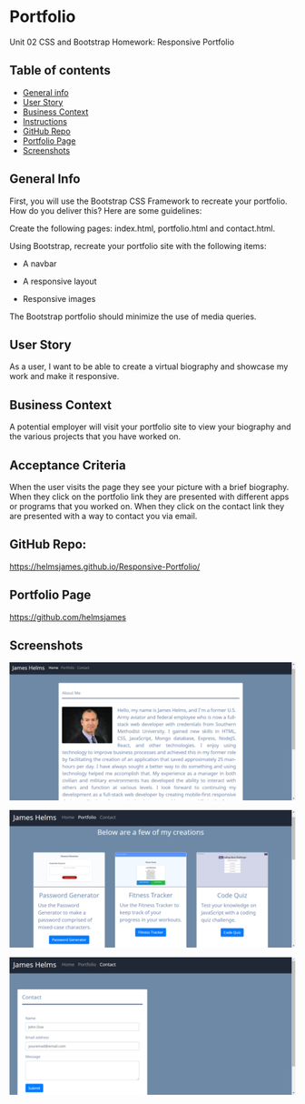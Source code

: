 # Portfolio

Unit 02 CSS and Bootstrap Homework: Responsive Portfolio
## Table of contents
* [General info](#general-info)  
* [User Story](#user-story)  
* [Business Context](#business-context)  
* [Instructions](#instructions)  
* [GitHub Repo](#github-repo)
* [Portfolio Page](#portfolio-page)
* [Screenshots](#screenshots) 

## General Info
First, you will use the Bootstrap CSS Framework to recreate your portfolio. How do you deliver this? Here are some guidelines:


Create the following pages: index.html, portfolio.html and contact.html.


Using Bootstrap, recreate your portfolio site with the following items:
    
* A navbar

* A responsive layout

* Responsive images




The Bootstrap portfolio should minimize the use of media queries.

## User Story
As a user, I want to be able to create a virtual biography and showcase my work and make it responsive.

## Business Context
A potential employer will visit your portfolio site to view your biography and the various projects that you have worked on.

## Acceptance Criteria
When the user visits the page they see your picture with a brief biography. When they click on the portfolio link they are presented with different apps or programs that you worked on. When they click on the contact link they are presented with a way to contact you via email.

##  GitHub Repo:
https://helmsjames.github.io/Responsive-Portfolio/ 


## Portfolio Page
https://github.com/helmsjames

## Screenshots
![Example screenshot](./assets/profileImage.png)


![Example screenshot](./assets/portfolio.png)


![Example screenshot](./assets/contact.png)